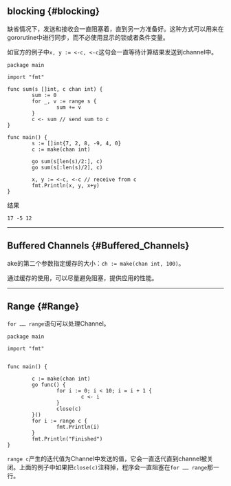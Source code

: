 ## blocking {#blocking}

缺省情况下，发送和接收会一直阻塞着，直到另一方准备好。这种方式可以用来在gororutine中进行同步，而不必使用显示的锁或者条件变量。

如官方的例子中`x, y := <-c, <-c`这句会一直等待计算结果发送到channel中。

```golang
package main

import "fmt"

func sum(s []int, c chan int) {
        sum := 0
        for _, v := range s {
                sum += v
        }
        c <- sum // send sum to c
}

func main() {
        s := []int{7, 2, 8, -9, 4, 0}
        c := make(chan int)

        go sum(s[len(s)/2:], c)
        go sum(s[:len(s)/2], c)

        x, y := <-c, <-c // receive from c
        fmt.Println(x, y, x+y)
}
```

结果

```golang
17 -5 12
```

---

## Buffered Channels {#Buffered_Channels}

ake的第二个参数指定缓存的大小：`ch := make(chan int, 100)`。

通过缓存的使用，可以尽量避免阻塞，提供应用的性能。

---

## Range {#Range}

`for …… range`语句可以处理Channel。

```golang
package main

import "fmt"


func main() {

        c := make(chan int)
        go func() {
                for i := 0; i < 10; i = i + 1 {
                        c <- i
                }
                close(c)
        }()
        for i := range c {
                fmt.Println(i)
        }
        fmt.Println("Finished")
}
```

`range c`产生的迭代值为Channel中发送的值，它会一直迭代直到channel被关闭。上面的例子中如果把`close(c)`注释掉，程序会一直阻塞在`for …… range`那一行。

